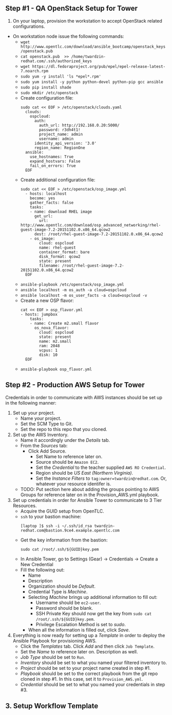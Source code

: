 ## Step #1 - QA OpenStack Setup for Tower
1. On your laptop, provision the workstation to accept OpenStack related configurations.
  * On workstation node issue the following commands: 
    * `wget http://www.opentlc.com/download/ansible_bootcamp/openstack_keys/openstack.pub`
    * `cat openstack.pub  >> /home/twardzin-redhat.com/.ssh/authorized_keys`
    * `wget https://dl.fedoraproject.org/pub/epel/epel-release-latest-7.noarch.rpm`
    * `sudo yum -y install 'ls *epel*.rpm'`
    * `sudo yum install -y python python-devel python-pip gcc ansible`
    * `sudo pip install shade`
    * `sudo mkdir /etc/openstack`
    * Create configuration file:
      ```
      sudo cat << EOF > /etc/openstack/clouds.yaml
        clouds:
          ospcloud:
            auth:
              auth_url: http://192.168.0.20:5000/
              password: r3dh4t1!
              project_name: admin
              username: admin
            identity_api_version: '3.0'
            region_name: RegionOne
        ansible:
          use_hostnames: True
          expand_hostvars: False
          fail_on_errors: True
        EOF
        ```
    * Create additional configuration file:
      ```
      sudo cat << EOF > /etc/openstack/osp_image.yml
        - hosts: localhost
          become: yes
          gather_facts: false
          tasks:
          - name: download RHEL image
            get_url:
              url: http://www.opentlc.com/download/osp_advanced_networking/rhel-guest-image-7.2-20151102.0.x86_64.qcow2
            dest: /root/rhel-guest-image-7.2-20151102.0.x86_64.qcow2
          - os_image:
              cloud: ospcloud
              name: rhel-guest
              container_format: bare
              disk_format: qcow2
              state: present
              filename: /root/rhel-guest-image-7.2-20151102.0.x86_64.qcow2
        EOF
        ```
    * `ansible-playbook /etc/openstack/osp_image.yml`
    * `ansible localhost -m os_auth -a cloud=ospcloud`
    * `ansible localhost -m os_user_facts -a cloud=ospcloud -v`
    * Create a new OSP flavor:
      ```
      cat << EOF > osp_flavor.yml
      - hosts: jumpbox
          tasks:
          - name: Create m2.small flavor
            os_nova_flavor:
              cloud: ospcloud
              state: present
              name: m2.small
              ram: 2048
              vcpus: 1
              disk: 10
        EOF
      ```
    * `ansible-playbook osp_flavor.yml`

## Step #2 - Production AWS Setup for Tower

Credentials in order to communicate with AWS instances should be set up in the following manner:

1. Set up your project.
    * Name your project.
    * Set the SCM Type to Git.
    * Set the repo to this repo that you cloned.
2. Set up the AWS Inventory.
    * Name it accordingly under the *Details* tab.
    * From the *Sources* tab:
      * Click Add Source.  
        * Set Name to reference later on.
        * Source should be `Amazon EC2`.
        * Set the *Credential* to the teacher supplied `AWS RO Credential`.
        * Region should be *US East (Northern Virginia)*.
        * Set the *Instance Filters* to `tag:owner=twardzin@redhat.com`.  Or, whatever your resource identifer is.
    * TODO: Put section here about adding the groups pointing to AWS Groups for reference later on in the Provision_AWS.yml playbook.
3. Set up credentials in order for Ansible Tower to communicate to 3 Tier Resources.
    * Acquire the GUID setup from OpenTLC.
    * `ssh` to your bastion machine:
      ```
      [laptop ]$ ssh -i ~/.ssh/id_rsa twardzin-redhat.com@bastion.9ce4.example.opentlc.com
      ```
    * Get the key information from the bastion:
      ```
      sudo cat /root/.ssh/${GUID}key.pem 
      ```
    * In Ansible Tower, go to Settings (Gear) -> Credentials -> Create a New Credential
    * Fill the following out:
      * Name
      * Description
      * Organization should be *Default*.
      * Credential Type is *Machine*.
      * Selecting *Machine* brings up additional information to fill out:
        * Username should be `ec2-user`.
        * Password should be blank.
        * SSH Private Key should now get the key from `sudo cat /root/.ssh/${GUID}key.pem`.
        * Privilege Escalation Method is set to *sudo*.
      * When all the information is filled out, click *Save*.
4. Everything is now ready for setting up a *Template* in order to deploy the Ansible Playbook for provisioning AWS.
    * Click the *Templates* tab.  Click *Add* and then click `Job Template`.
    * Set the *Name* to reference later on.  Description as well.
    * *Job Type* should be set to `Run`.
    * *Inventory* should be set to what you named your filtered inventory to.
    * *Project* should be set to your project name created in step #1.
    * *Playbook* should be set to the correct playbook from the git repo cloned in step #1.  In this case, set it to `Provision_AWS.yml`.
    * *Credential* should be set to what you named your credentials in step #3.

## 3. Setup Workflow Template



